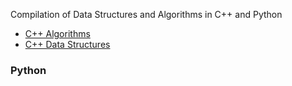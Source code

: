 Compilation of Data Structures and Algorithms in C++ and Python

* [C++ Algorithms](https://github.com/Brian-T-Horner/DataStructures_and_Algorithms/tree/master/C%2B%2B/Algorithms)
* [C++ Data Structures](https://github.com/Brian-T-Horner/DataStructures_and_Algorithms/tree/master/C%2B%2B/Data_Structures)

<h3> Python </h3>

